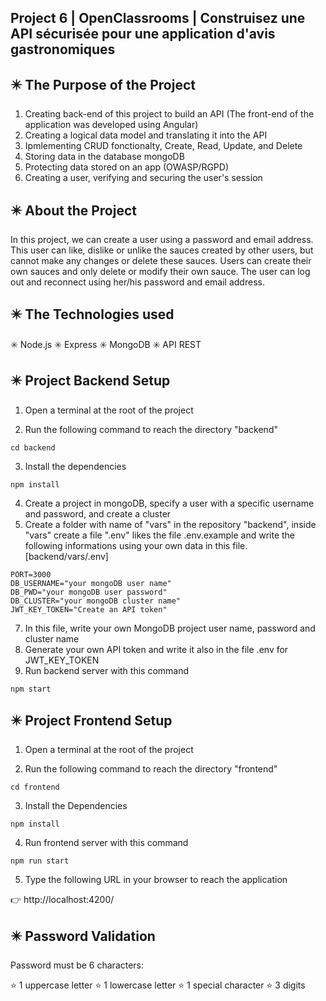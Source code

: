 
## Project 6 | OpenClassrooms | Construisez une API sécurisée pour une application d'avis gastronomiques

## ✴️ The Purpose of the Project

1. Creating back-end of this project to build an API (The front-end of the application was developed using Angular)
2. Creating a logical data model and translating it into the API 
3. Ipmlementing CRUD fonctionalty, Create, Read, Update, and Delete
4. Storing data in the database mongoDB
5. Protecting data stored on an app (OWASP/RGPD)
6. Creating a user, verifying and securing the user's session

## ✴️ About the Project

In this project, we can create a user using a password and email address. This user can like, dislike or unlike the sauces created by other users, but cannot make any changes or delete these sauces. Users can create their own sauces and only delete or modify their own sauce. The user can log out and reconnect using her/his password and email address.

## ✴️ The Technologies used

✳️ Node.js ✳️ Express ✳️ MongoDB ✳️ API REST 

## ✴️ Project Backend Setup

1. Open a terminal at the root of the project

2. Run the following command to reach the directory "backend"

```
cd backend
```
3. Install the dependencies

```
npm install
```
4. Create a project in mongoDB, specify a user with a specific username and password, and create a cluster
5. Create a folder with name of "vars" in the repository "backend", inside "vars" create a file ".env" likes the file .env.example and write the following informations using your own data in this file. [backend/vars/.env]

```
PORT=3000
DB_USERNAME="your mongoDB user name"
DB_PWD="your mongoDB user password"
DB_CLUSTER="your mongoDB cluster name"
JWT_KEY_TOKEN="Create an API token"
```
7. In this file, write your own MongoDB project user name, password and cluster name
8. Generate your own API token and write it also in the file .env for JWT_KEY_TOKEN
9. Run backend server with this command

```
npm start
```
## ✴️ Project Frontend Setup

1. Open a terminal at the root of the project

2. Run the following command to reach the directory "frontend"

```
cd frontend
```
3. Install the Dependencies

```
npm install
```
4. Run frontend server with this command

```
npm run start
```

5. Type the following URL in your browser to reach the application

👉 http://localhost:4200/

## ✴️ Password Validation

Password must be 6 characters: 

:star: 1 uppercase letter
:star: 1 lowercase letter
:star: 1 special character
:star: 3 digits

